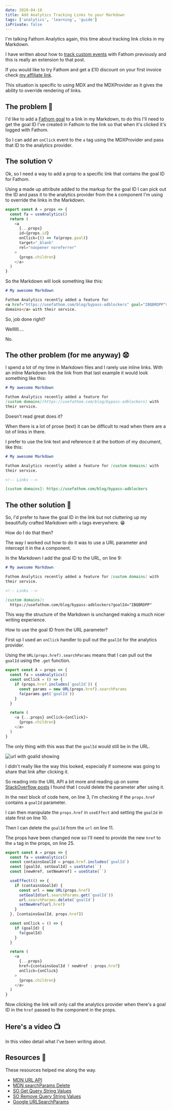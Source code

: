 ```yaml
---
date: 2020-04-18
title: Add Analytics Tracking Links to your Markdown
tags: ['analytics', 'learning', 'guide']
isPrivate: false
---
```


<script>
  import YouTube from '$lib/components/youtube.svelte'
</script>

I'm talking Fathom Analytics again, this time about tracking link
clicks in my Markdown.

I have written about how to [track custom events] with Fathom
previously and this is really an extension to that post.

If you would like to try Fathom and get a £10 discount on your first
invoice check [my affiliate link].

This situation is specific to using MDX and the MDXProvider as it
gives the ability to override rendering of links.

## The problem 🤔

I'd like to add a [Fathom goal] to a link in my Markdown, to do this
I'll need to get the goal ID I've created in Fathom to the link so
that when it's clicked it's logged with Fathom.

So I can add an `onClick` event to the `a` tag using the MDXProvider
and pass that ID to the analytics provider.

## The solution 💡

Ok, so I need a way to add a prop to a specific link that contains the
goal ID for Fathom.

Using a made up attribute added to the markup for the goal ID I can
pick out the ID and pass it to the analytics provider from the `A`
component I'm using to override the links in the Markdown.

```js {2,7}
export const A = props => {
  const fa = useAnalytics()
  return (
    <a
      {...props}
      id={props.id}
      onClick={() => fa(props.goal)}
      target="_blank"
      rel="noopener noreferrer"
    >
      {props.children}
    </a>
  )
}
```

So the Markdown will look something like this:

```md
# My awesome Markdown

Fathom Analytics recently added a feature for
<a href="https://usefathom.com/blog/bypass-adblockers" goal="IBQBRDPP">custom
domains</a> with their service.
```

So, job done right?

Wellllll....

No.

## The other problem (for me anyway) 😧

I spend a lot of my time in Markdown files and I rarely use inline
links. With an inline Markdown link the link from that last example it
would look something like this:

```md
# My awesome Markdown

Fathom Analytics recently added a feature for
[custom domains](https://usefathom.com/blog/bypass-adblockers) with
their service.
```

Doesn't read great does it?

When there is a lot of prose (text) it can be difficult to read when
there are a lot of links in there.

I prefer to use the link text and reference it at the bottom of my
document, like this:

```md
# My awesome Markdown

Fathom Analytics recently added a feature for [custom domains] with
their service.

<!-- Links -->

[custom domains]: https://usefathom.com/blog/bypass-adblockers
```

## The other solution 🤯

So, I'd prefer to have the goal ID in the link but not cluttering up
my beautifully crafted Markdown with `a` tags everywhere. 😁

How do I do that then?

The way I worked out how to do it was to use a URL parameter and
intercept it in the `A` component.

In the Markdown I add the goal ID to the URL, on line 9:

```md {8-9}
# My awesome Markdown

Fathom Analytics recently added a feature for [custom domains] with
their service.

<!-- Links -->

[custom domains]:
  https://usefathom.com/blog/bypass-adblockers?goalId="IBQBRDPP"
```

This way the structure of the Markdown is unchanged making a much
nicer writing experience.

How to use the goal ID from the URL parameter?

First up I used an `onClick` handler to pull out the `goalId` for the
analytics provider.

Using the `URL(props.href).searchParams` means that I can pull out the
`goalId` using the `.get` function.

```js {3-8}
export const A = props => {
  const fa = useAnalytics()
  const onClick = () => {
    if (props.href.includes(`goalId`)) {
      const params = new URL(props.href).searchParams
      fa(params.get(`goalId`))
    }
  }

  return (
    <a {...props} onClick={onClick}>
      {props.children}
    </a>
  )
}
```

The only thing with this was that the `goalId` would still be in the
URL.

![url with goalid showing]

I didn't really like the way this looked, especially if someone was
going to share that link after clicking it.

So reading into the URL API a bit more and reading up on some
[StackOverflow posts] I found that I could delete the parameter after
using it.

In the next block of code here, on line 3, I'm checking if the
`props.href` contains a `goalId` parameter.

I can then manipulate the `props.href` in `useEffect` and setting the
`goalId` in state first on line 10.

Then I can delete the `goalId` from the `url` on line 11.

The props have been changed now so I'll need to provide the new `href`
to the `a` tag in the props, on line 25.

```js {3-5,7-14,17-19,25}
export const A = props => {
  const fa = useAnalytics()
  const containsGoalId = props.href.includes(`goalId`)
  const [goalId, setGoalId] = useState(``)
  const [newHref, setNewHref] = useState(``)

  useEffect(() => {
    if (containsGoalId) {
      const url = new URL(props.href)
      setGoalId(url.searchParams.get(`goalId`))
      url.searchParams.delete(`goalId`)
      setNewHref(url.href)
    }
  }, [containsGoalId, props.href])

  const onClick = () => {
    if (goalId) {
      fa(goalId)
    }
  }

  return (
    <a
      {...props}
      href={containsGoalId ? newHref : props.href}
      onClick={onClick}
    >
      {props.children}
    </a>
  )
}
```

Now clicking the link will only call the analytics provider when
there's a goal ID in the `href` passed to the component in the props.

## Here's a video 📺

In this video detail what I've been writing about.

<YouTube youTubeId="Ihbx0BVIhZk" />

## Resources 📑

These resources helped me along the way.

- [MDN URL API]
- [MDN searchParams Delete]
- [SO Get Query String Values]
- [SO Remove Query String Values]
- [Google URLSearchParams]

<!-- Links -->

[my affiliate link]: https://usefathom.com/ref/HG492L
[track custom events]:
  https://scottspence.com/posts/track-custom-events-with-fathom-analytics/
[fathom goal]: https://usefathom.com/support/goals
[stackoverflow posts]: https://stackoverflow.com/a/12151322/1138354
[mdn url api]: https://developer.mozilla.org/en-US/docs/Web/API/URL
[mdn searchparams delete]:
  https://developer.mozilla.org/en-US/docs/Web/API/URLSearchParams/delete
[so get query string values]:
  https://stackoverflow.com/questions/901115/how-can-i-get-query-string-values-in-javascript
[so remove query string values]:
  https://stackoverflow.com/questions/22753052/remove-url-parameters-without-refreshing-page
[google urlsearchparams]:
  https://developers.google.com/web/updates/2016/01/urlsearchparams

<!-- Images -->

[url with goalid showing]:
  https://res.cloudinary.com/defkmsrpw/image/upload/q_auto,f_auto/v1614858537/scottspence.com/url-with-goalid-showing-a8b55efd542a1abaf4905a646549dea6.png
